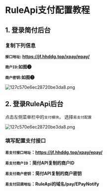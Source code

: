 # RuleApi支付配置教程

## 1. 登录简付后台

### 复制下列信息

**`接口地址`: https://jf.hhddg.top/xpay/epay/**

**`商户ID`:如图❷**

**`商户密钥`:如图❸**

![127c570e6ec28720be3da8.png](/RuleProject/QQ20241020-202418.png)

## 2. 登录RuleApi后台

点击左侧菜单栏中的`支付模块`， 选择`易支付配置`

![127c570e6ec28720be3da8.png](/RuleProject/QQ20241020-202017.png)

### 填写配置支付接口

**`易支付接口地址`：https://jf.hhddg.top/xpay/epay/**

**`易支付商户ID`：简付API复制的商户ID**

**`易支付商户密钥`：简付API复制的商户密钥**

**`易支付回调地址`：RuleApi的域名/pay/EPayNotify**
